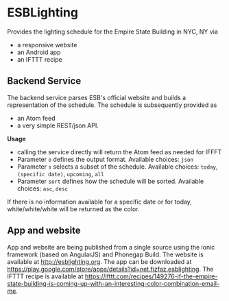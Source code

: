 # ESBLighting

Provides the lighting schedule for the Empire State Building in NYC, NY via
- a responsive website
- an Android app
- an IFTTT recipe

## Backend Service

The backend service parses ESB's official website and builds a representation of the schedule.
The schedule is subsequently provided as 
- an Atom feed 
- a very simple REST/json API.

**Usage**

- calling the service directly will return the Atom feed as needed for IFFFT
- Parameter `o` defines the output format. Available choices: `json`
- Parameter `s` selects a subset of the schedule. Available choices: `today`, `(specific date)`, `upcoming`, `all`
- Parameter `sort` defines how the schedule will be sorted. Available choices: `asc`, `desc`

If there is no information available for a specific date or for today, white/white/white will be returned as the color.

## App and website

App and website are being published from a single source using the ionic framework (based on AngularJS) and Phonegap Build.
The website is available at http://esblighting.org.
The app can be downloaded at https://play.google.com/store/apps/details?id=net.fizfaz.esblighting.
The IFTTT recipe is available at https://ifttt.com/recipes/149276-if-the-empire-state-building-is-coming-up-with-an-interesting-color-combination-email-me.
